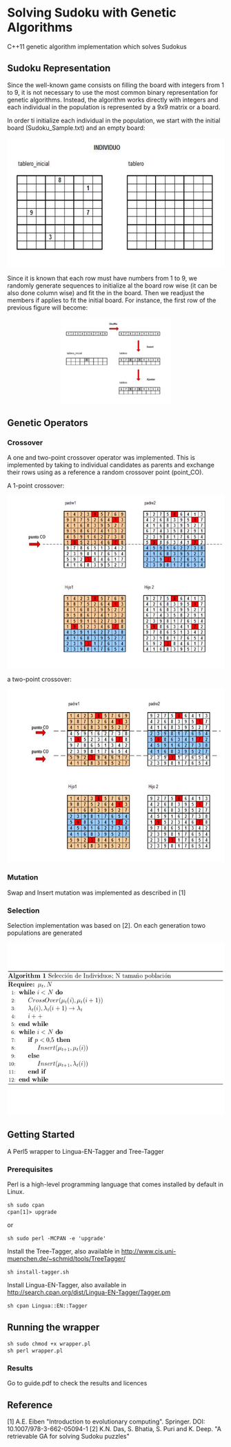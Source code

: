 # Solving Sudoku with Genetic Algorithms

C++11 genetic algorithm implementation which solves Sudokus  

## Sudoku Representation

Since the well-known game consists on filling the board with integers
from 1 to 9, it is not necessary to use the most common binary representation
for genetic algorithms. Instead, the algorithm works directly with integers and
each individual in the population is represented by a 9x9 matrix or a board. 

In order ti initialize each individual in the population, we start with the
initial board (Sudoku_Sample.txt) and an empty board:

<p align="center">
<img height="300" src="https://github.com/rnavares/Solving-Sudoku-with-Genetic-Algortihms-/blob/master/Figures/Figura1.jpg">
</p>

Since it is known that each row must have numbers from 1 to 9, we randomly
generate sequences to initialize al the board row wise (it can be also done
column wise) and fit the in the board. Then we readjust the members if applies to
fit the initial board. For instance, the first row of the previous figure will 
become:

<p align="center">
<img height="200" src="https://github.com/rnavares/Solving-Sudoku-with-Genetic-Algortihms-/blob/master/Figures/Figura2.jpg">
</p>


## Genetic Operators

### Crossover

A one and two-point crossover operator was implemented. This is implemented by
taking to individual candidates as parents and exchange their rows using as
a reference a random crossover point (point_CO). 

A 1-point crossover:

<p align="center">
<img height="400" src="https://github.com/rnavares/Solving-Sudoku-with-Genetic-Algortihms-/blob/master/Figures/Figura3.jpg">
</p>

a two-point crossover:

<p align="center">
<img height="400" src="https://github.com/rnavares/Solving-Sudoku-with-Genetic-Algortihms-/blob/master/Figures/Figura4.jpg">
</p>

### Mutation

Swap and Insert mutation was implemented as described in [1]

### Selection

Selection implementation was based on [2]. On each generation towo populations are
generated

<p align="center">
<img height="400" src="https://github.com/rnavares/Solving-Sudoku-with-Genetic-Algortihms-/blob/master/Figures/algorithm.png">
</p>

## Getting Started

A Perl5 wrapper to Lingua-EN-Tagger and Tree-Tagger 

### Prerequisites

Perl is a high-level programming language that comes installed by default in Linux.

```
sh sudo cpan
cpan[1]> upgrade
```

or 

```
sh sudo perl -MCPAN -e 'upgrade'
```


Install the Tree-Tagger, also available in http://www.cis.uni-muenchen.de/~schmid/tools/TreeTagger/

```
sh install-tagger.sh
```

Install Lingua-EN-Tagger, also available in http://search.cpan.org/dist/Lingua-EN-Tagger/Tagger.pm

```
sh cpan Lingua::EN::Tagger
```


## Running the wrapper

```
sh sudo chmod +x wrapper.pl
sh perl wrapper.pl
```

### Results

Go to guide.pdf to check the results and licences 

## Reference

[1] A.E. Eiben "Introduction to evolutionary computing". Springer. DOI: 10.1007/978-3-662-05094-1
[2] K.N. Das, S. Bhatia, S. Puri and K. Deep. "A retrievable GA for solving Sudoku puzzles"
